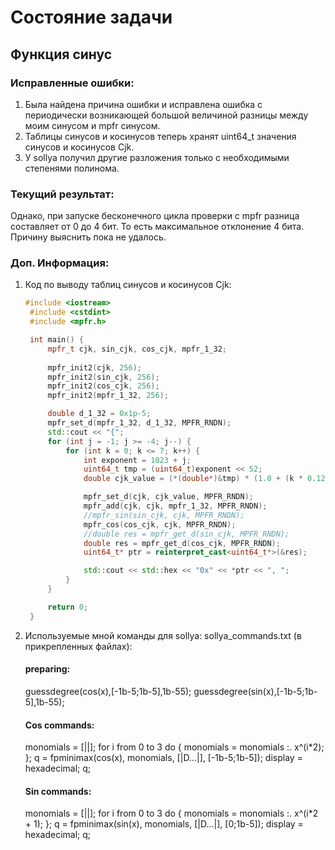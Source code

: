 # Состояние задачи

## Функция синус

### Исправленные ошибки:
1. Была найдена причина ошибки и исправлена ошибка с периодически возникающей большой величиной разницы между моим синусом и mpfr синусом.
2. Таблицы синусов и косинусов теперь хранят uint64_t значения синусов и косинусов Cjk.
3. У sollya получил другие разложения только с необходимыми степенями полинома.

### Текущий результат:
Однако, при запуске бесконечного цикла проверки с mpfr разница составляет от 0 до 4 бит. То есть максимальное отклонение 4 бита.
Причину выяснить пока не удалось.

### Доп. Информация:
1. Код по выводу таблиц синусов и косинусов Cjk:
   ```c++
   #include <iostream>
    #include <cstdint>
    #include <mpfr.h>

    int main() {
        mpfr_t cjk, sin_cjk, cos_cjk, mpfr_1_32;
        
        mpfr_init2(cjk, 256);
        mpfr_init2(sin_cjk, 256);
        mpfr_init2(cos_cjk, 256);
        mpfr_init2(mpfr_1_32, 256);

        double d_1_32 = 0x1p-5;
        mpfr_set_d(mpfr_1_32, d_1_32, MPFR_RNDN); 
        std::cout << "{";
        for (int j = -1; j >= -4; j--) {
            for (int k = 0; k <= 7; k++) {
                int exponent = 1023 + j;
                uint64_t tmp = (uint64_t)exponent << 52;
                double cjk_value = (*(double*)&tmp) * (1.0 + (k * 0.125));

                mpfr_set_d(cjk, cjk_value, MPFR_RNDN);
                mpfr_add(cjk, cjk, mpfr_1_32, MPFR_RNDN);
                //mpfr_sin(sin_cjk, cjk, MPFR_RNDN);
                mpfr_cos(cos_cjk, cjk, MPFR_RNDN);
                //double res = mpfr_get_d(sin_cjk, MPFR_RNDN);
                double res = mpfr_get_d(cos_cjk, MPFR_RNDN);
                uint64_t* ptr = reinterpret_cast<uint64_t*>(&res);

                std::cout << std::hex << "0x" << *ptr << ", ";
            }
        }

        return 0;
    }
    ```
2. Используемые мной команды для sollya: sollya_commands.txt (в прикрепленных файлах):
    #### preparing:
    guessdegree(cos(x),[-1b-5;1b-5],1b-55);
    guessdegree(sin(x),[-1b-5;1b-5],1b-55);

    #### Cos commands:
    monomials = [||];
    for i from 0 to 3 do { monomials = monomials :. x^(i*2); };
    q = fpminimax(cos(x), monomials, [|D...|], [-1b-5;1b-5]);
    display = hexadecimal;
    q;

    #### Sin commands:
    monomials = [||];
    for i from 0 to 3 do { monomials = monomials :. x^(i*2 + 1); };
    q = fpminimax(sin(x), monomials, [|D...|], [0;1b-5]);
    display = hexadecimal;
    q;
